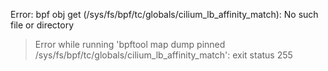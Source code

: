 Error: bpf obj get (/sys/fs/bpf/tc/globals/cilium_lb_affinity_match): No such file or directory
> Error while running 'bpftool map dump pinned /sys/fs/bpf/tc/globals/cilium_lb_affinity_match':  exit status 255

